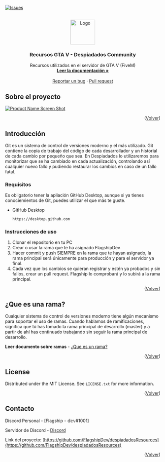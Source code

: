 <div id="top"></div>
<!--
*** Thanks for checking out the Best-README-Template. If you have a suggestion
*** that would make this better, please fork the repo and create a pull request
*** or simply open an issue with the tag "enhancement".
*** Don't forget to give the project a star!
*** Thanks again! Now go create something AMAZING! :D
-->



<!-- PROJECT SHIELDS -->
<!--
*** I'm using markdown "reference style" links for readability.
*** Reference links are enclosed in brackets [ ] instead of parentheses ( ).
*** See the bottom of this document for the declaration of the reference variables
*** for contributors-url, forks-url, etc. This is an optional, concise syntax you may use.
*** https://www.markdownguide.org/basic-syntax/#reference-style-links
-->
[![Issues][issues-shield]][issues-url]



<!-- PROJECT LOGO -->
<br />
<div align="center">
  <a href="https://github.com/FlagshipDev/despiadadosResources">
    <img src="images/logo.png" alt="Logo" width="80" height="80">
  </a>

<h3 align="center">Recursos GTA V - Despiadados Community</h3>

  <p align="center">
    Recursos utilizados en el servidor de GTA V (FiveM)
    <br />
    <a href="https://github.com/FlagshipDev/despiadadosResources"><strong>Leer la documentación »</strong></a>
    <br />
    <br />
    <a href="https://github.com/FlagshipDev/despiadadosResources/issues">Reportar un bug</a>
    ·
    <a href="https://github.com/FlagshipDev/despiadadosResources/issues">Pull request</a>
  </p>
</div>




<!-- ABOUT THE PROJECT -->
## Sobre el proyecto

[![Product Name Screen Shot][product-screenshot]](https://despiadados.com)

<p align="right">(<a href="#top">Volver</a>)</p>


<!-- GETTING STARTED -->
## Introducción

Git es un sistema de control de versiones moderno y el más utilizado. Git contiene la copia de trabajo del código de cada desarrollador
y un historial de cada cambio por pequeño que sea. 
En Despiadados lo utilizaremos para monitorizar que se ha cambiado en cada actualización, controlando así cualquier nuevo fallo y pudiendo 
restaurar los cambios en caso de un fallo fatal.

### Requisitos

Es obligatorio tener la apliación GitHub Desktop, aunque si ya tienes conociemientos de Git, puedes utilizar el que más te guste.
* GitHub Desktop
  ```sh
  https://desktop.github.com
  ```

### Instrucciones de uso

1. Clonar el repositorio en tu PC
2. Crear o usar la rama que te ha asignado FlagshipDev
3. Hacer commit y push SIEMPRE en la rama que te hayan asignado, la rama principal será únicamente para producción y para el servidor ya final.
4. Cada vez que los cambios se quieran registrar y estén ya probados y sin fallos, crear un pull request. Flagship lo comprobará y lo subirá a la rama principal.

<p align="right">(<a href="#top">Volver</a>)</p>

<!-- CONTRIBUTING -->
## ¿Que es una rama?

Cualquier sistema de control de versiones moderno tiene algún mecanismo para soportar el uso de ramas. Cuando hablamos de ramificaciones, significa que tú has tomado la rama principal de desarrollo (master) y a partir de ahí has continuado trabajando sin seguir la rama principal de desarrollo.

**Leer documento sobre ramas** - [¿Que es un rama?](https://git-scm.com/book/es/v2/Ramificaciones-en-Git-¿Qué-es-una-rama%3F)

<p align="right">(<a href="#top">Volver</a>)</p>



<!-- LICENSE -->
## License

Distributed under the MIT License. See `LICENSE.txt` for more information.

<p align="right">(<a href="#top">Volver</a>)</p>



<!-- CONTACT -->
## Contacto

Discord Personal - [Flagship - 𝕕𝕖𝕧#1001]

Servidor de Discord - [Discord](https://discord.gg/g2xHYMHyUK) 

Link del proyecto: [https://github.com/FlagshipDev/despiadadosResources](https://github.com/FlagshipDev/despiadadosResources)

<p align="right">(<a href="#top">Volver</a>)</p>




<!-- MARKDOWN LINKS & IMAGES -->
<!-- https://www.markdownguide.org/basic-syntax/#reference-style-links -->
[contributors-shield]: https://img.shields.io/github/contributors/FlagshipDev/despiadadosResources.svg?style=for-the-badge
[contributors-url]: https://github.com/FlagshipDev/despiadadosResources/graphs/contributors
[forks-shield]: https://img.shields.io/github/forks/FlagshipDev/despiadadosResources.svg?style=for-the-badge
[forks-url]: https://github.com/FlagshipDev/despiadadosResources/network/members
[stars-shield]: https://img.shields.io/github/stars/FlagshipDev/despiadadosResources.svg?style=for-the-badge
[stars-url]: https://github.com/FlagshipDev/despiadadosResources/stargazers
[issues-shield]: https://img.shields.io/github/issues/FlagshipDev/despiadadosResources.svg?style=for-the-badge
[issues-url]: https://github.com/FlagshipDev/despiadadosResources/issues
[license-shield]: https://img.shields.io/github/license/FlagshipDev/despiadadosResources.svg?style=for-the-badge
[license-url]: https://github.com/FlagshipDev/despiadadosResources/blob/master/LICENSE.txt
[linkedin-shield]: https://img.shields.io/badge/-LinkedIn-black.svg?style=for-the-badge&logo=linkedin&colorB=555
[linkedin-url]: https://linkedin.com/in/linkedin_username
[product-screenshot]: https://imgur.com/7Rs9pvg
